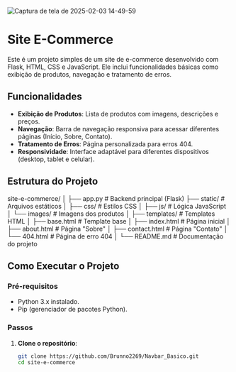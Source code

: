 ![Captura de tela de 2025-02-03 14-49-59](https://github.com/user-attachments/assets/695bc443-1f33-4070-8c0a-e6de1ddad2c3)

# Site E-Commerce

Este é um projeto simples de um site de e-commerce desenvolvido com Flask, HTML, CSS e JavaScript. Ele inclui funcionalidades básicas como exibição de produtos, navegação e tratamento de erros.

## Funcionalidades

- **Exibição de Produtos**: Lista de produtos com imagens, descrições e preços.
- **Navegação**: Barra de navegação responsiva para acessar diferentes páginas (Início, Sobre, Contato).
- **Tratamento de Erros**: Página personalizada para erros 404.
- **Responsividade**: Interface adaptável para diferentes dispositivos (desktop, tablet e celular).

## Estrutura do Projeto
site-e-commerce/
│
├── app.py                  # Backend principal (Flask)
├── static/                 # Arquivos estáticos
│   ├── css/                # Estilos CSS
│   ├── js/                 # Lógica JavaScript
│   └── images/             # Imagens dos produtos
│
├── templates/              # Templates HTML
│   ├── base.html           # Template base
│   ├── index.html          # Página inicial
│   ├── about.html          # Página "Sobre"
│   ├── contact.html        # Página "Contato"
│   └── 404.html            # Página de erro 404
│
└── README.md               # Documentação do projeto

## Como Executar o Projeto

### Pré-requisitos

- Python 3.x instalado.
- Pip (gerenciador de pacotes Python).

### Passos

1. **Clone o repositório**:
   ```bash
   git clone https://github.com/Brunno2269/Navbar_Basico.git
   cd site-e-commerce
